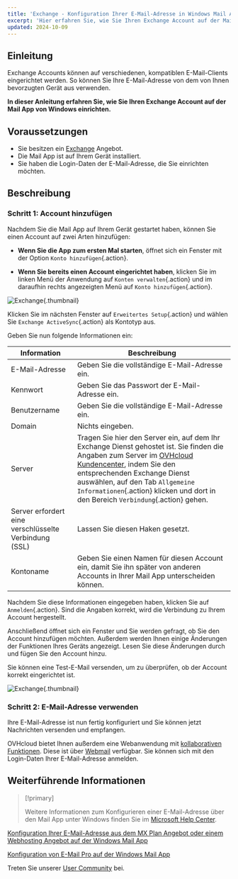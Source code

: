 ```yaml
---
title: 'Exchange - Konfiguration Ihrer E-Mail-Adresse in Windows Mail App'
excerpt: 'Hier erfahren Sie, wie Sie Ihren Exchange Account auf der Mail App von Windows einrichten.'
updated: 2024-10-09
---
```


## Einleitung

Exchange Accounts können auf verschiedenen, kompatiblen E-Mail-Clients eingerichtet werden. So können Sie Ihre E-Mail-Adresse von dem von Ihnen bevorzugten Gerät aus verwenden.

**In dieser Anleitung erfahren Sie, wie Sie Ihren Exchange Account auf der Mail App von Windows einrichten.**

## Voraussetzungen

- Sie besitzen ein [Exchange](/links/web/emails) Angebot.
- Die Mail App ist auf Ihrem Gerät installiert.
- Sie haben die Login-Daten der E-Mail-Adresse, die Sie einrichten möchten.

## Beschreibung

### Schritt 1: Account hinzufügen

Nachdem Sie die Mail App auf Ihrem Gerät gestartet haben, können Sie einen Account auf zwei Arten hinzufügen:

- **Wenn Sie die App zum ersten Mal starten**, öffnet sich ein Fenster mit der Option `Konto hinzufügen`{.action}.

- **Wenn Sie bereits einen Account eingerichtet haben**, klicken Sie im linken Menü der Anwendung auf `Konten verwalten`{.action} und im daraufhin rechts angezeigten Menü auf `Konto hinzufügen`{.action}.

![Exchange](images/configuration-mail-windows-step1.png){.thumbnail}

Klicken Sie im nächsten Fenster auf `Erweitertes Setup`{.action} und wählen Sie `Exchange ActiveSync`{.action} als Kontotyp aus.

Geben Sie nun folgende Informationen ein:

|Information|Beschreibung|
|---|---|
|E-Mail-Adresse|Geben Sie die vollständige E-Mail-Adresse ein.|
|Kennwort|Geben Sie das Passwort der E-Mail-Adresse ein.|
|Benutzername|Geben Sie die vollständige E-Mail-Adresse ein.|
|Domain|Nichts eingeben.|
|Server|Tragen Sie hier den Server ein, auf dem Ihr Exchange Dienst gehostet ist. Sie finden die Angaben zum Server im [OVHcloud Kundencenter](/links/manager), indem Sie den entsprechenden Exchange Dienst auswählen, auf den Tab `Allgemeine Informationen`{.action} klicken und dort in den Bereich `Verbindung`{.action} gehen.|
|Server erfordert eine verschlüsselte Verbindung (SSL)|Lassen Sie diesen Haken gesetzt.|
|Kontoname|Geben Sie einen Namen für diesen Account ein, damit Sie ihn später von anderen Accounts in Ihrer Mail App unterscheiden können.|

Nachdem Sie diese Informationen eingegeben haben, klicken Sie auf `Anmelden`{.action}. Sind die Angaben korrekt, wird die Verbindung zu Ihrem Account hergestellt.

Anschließend öffnet sich ein Fenster und Sie werden gefragt, ob Sie den Account hinzufügen möchten. Außerdem werden Ihnen einige Änderungen der Funktionen Ihres Geräts angezeigt. Lesen Sie diese Änderungen durch und fügen Sie den Account hinzu.

Sie können eine Test-E-Mail versenden, um zu überprüfen, ob der Account korrekt eingerichtet ist.

![Exchange](images/configuration-mail-windows-exchange-step2.png){.thumbnail}

### Schritt 2: E-Mail-Adresse verwenden

Ihre E-Mail-Adresse ist nun fertig konfiguriert und Sie können jetzt Nachrichten versenden und empfangen.

OVHcloud bietet Ihnen außerdem eine Webanwendung mit [kollaborativen Funktionen](/links/web/emails). Diese ist über [Webmail](/links/web/email) verfügbar. Sie können sich mit den Login-Daten Ihrer E-Mail-Adresse anmelden.

## Weiterführende Informationen

> [!primary]
>
> Weitere Informationen zum Konfigurieren einer E-Mail-Adresse über den Mail App unter Windows finden Sie im [Microsoft Help Center](https://support.microsoft.com/de-de/office/configure-l-mail-in-l-mail-application-mail-7ff79e8b-439b-4b47-8ff9-3f9a33166c60).

[Konfiguration Ihrer E-Mail-Adresse aus dem MX Plan Angebot oder einem Webhosting Angebot auf der Windows Mail App](/pages/web_cloud/email_and_collaborative_solutions/mx_plan/how_to_configure_windows_10)

[Konfiguration von E-Mail Pro auf der Windows Mail App](/pages/web_cloud/email_and_collaborative_solutions/email_pro/how_to_configure_windows_10)

Treten Sie unserer [User Community](/links/community) bei.
